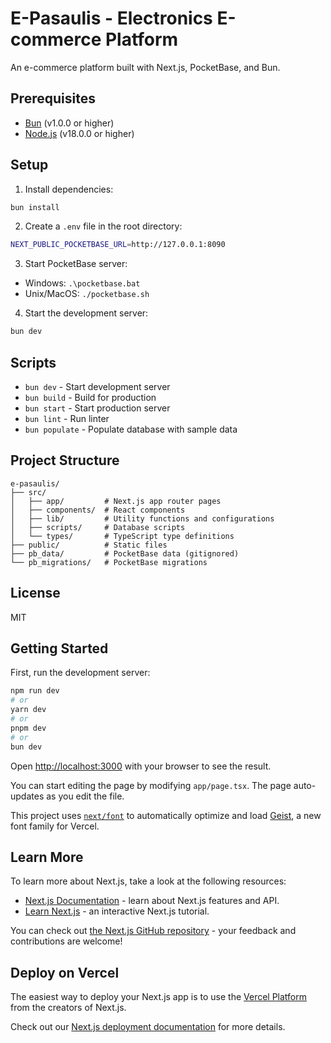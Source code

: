 # E-Pasaulis - Electronics E-commerce Platform

An e-commerce platform built with Next.js, PocketBase, and Bun.

## Prerequisites

- [Bun](https://bun.sh/) (v1.0.0 or higher)
- [Node.js](https://nodejs.org/) (v18.0.0 or higher)

## Setup

1. Install dependencies:
```bash
bun install
```

2. Create a `.env` file in the root directory:
```bash
NEXT_PUBLIC_POCKETBASE_URL=http://127.0.0.1:8090
```

3. Start PocketBase server:
- Windows: `.\pocketbase.bat`
- Unix/MacOS: `./pocketbase.sh`

4. Start the development server:
```bash
bun dev
```

## Scripts

- `bun dev` - Start development server
- `bun build` - Build for production
- `bun start` - Start production server
- `bun lint` - Run linter
- `bun populate` - Populate database with sample data

## Project Structure

```
e-pasaulis/
├── src/
│   ├── app/         # Next.js app router pages
│   ├── components/  # React components
│   ├── lib/         # Utility functions and configurations
│   ├── scripts/     # Database scripts
│   └── types/       # TypeScript type definitions
├── public/          # Static files
├── pb_data/         # PocketBase data (gitignored)
└── pb_migrations/   # PocketBase migrations
```

## License

MIT

## Getting Started

First, run the development server:

```bash
npm run dev
# or
yarn dev
# or
pnpm dev
# or
bun dev
```

Open [http://localhost:3000](http://localhost:3000) with your browser to see the result.

You can start editing the page by modifying `app/page.tsx`. The page auto-updates as you edit the file.

This project uses [`next/font`](https://nextjs.org/docs/app/building-your-application/optimizing/fonts) to automatically optimize and load [Geist](https://vercel.com/font), a new font family for Vercel.

## Learn More

To learn more about Next.js, take a look at the following resources:

- [Next.js Documentation](https://nextjs.org/docs) - learn about Next.js features and API.
- [Learn Next.js](https://nextjs.org/learn) - an interactive Next.js tutorial.

You can check out [the Next.js GitHub repository](https://github.com/vercel/next.js) - your feedback and contributions are welcome!

## Deploy on Vercel

The easiest way to deploy your Next.js app is to use the [Vercel Platform](https://vercel.com/new?utm_medium=default-template&filter=next.js&utm_source=create-next-app&utm_campaign=create-next-app-readme) from the creators of Next.js.

Check out our [Next.js deployment documentation](https://nextjs.org/docs/app/building-your-application/deploying) for more details.
